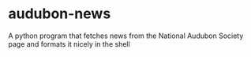 # audubon-news
A python program that fetches news from the National Audubon Society page and formats it nicely in the shell
